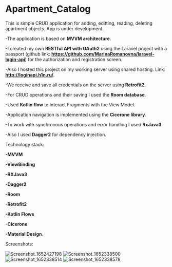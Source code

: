 # Apartment_Catalog

This is simple CRUD application for adding, editting, reading, deleting apartment objects.
App is under development.

-The application is based on **MVVM architecture**.

-I created my own **RESTful API with OAuth2** using the Laravel project with a passport (github link: **https://github.com/MarinaRomanovna/laravel-login-api**) for the authorization and registration screen.

-Also I hosted this project on my working server using shared hosting. Link: **http://loginapi.h1n.ru/**.

-We receive and save all credentials on the server using **Retrofit2**.

-For CRUD operations and their saving I used the **Room database**.

-Used **Kotlin flow** to interact Fragments with the View Model.

-Application navigation is implemented using the **Cicerone library**.

-To work with synchronous operations and error handling I used **RxJava3**.

-Also I used **Dagger2** for dependency injection.

Technology stack:

**-MVVM**

**-ViewBinding**

**-RXJava3**

**-Dagger2**

**-Room**

**-Retrofit2**

**-Kotlin Flows**

**-Cicerone**

**-Material Design**.

Screenshots:

![Screenshot_1652427198](https://user-images.githubusercontent.com/89345780/168234824-99ed6ef7-efbb-4971-a63e-140f7aed831f.png)
![Screenshot_1652338500](https://user-images.githubusercontent.com/89345780/168013165-3fcb3e14-262f-41dc-8a17-881d8f1b194d.png)
![Screenshot_1652338514](https://user-images.githubusercontent.com/89345780/168013184-c84b8202-6c90-4236-96ec-91b61e20624d.png)
![Screenshot_1652338578](https://user-images.githubusercontent.com/89345780/168013206-780e78bc-97aa-4253-bcdb-06fc8b97d997.png)
